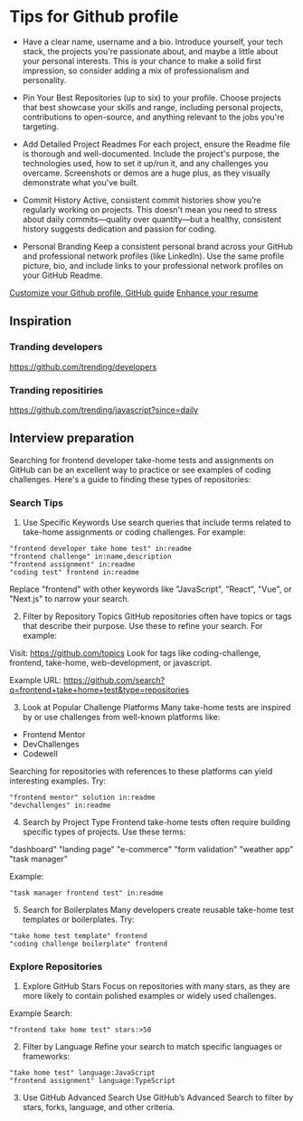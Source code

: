 # Tips for Github profile

- Have a clear name, username and a bio. Introduce yourself, your tech stack, the projects you're passionate about, and maybe a little about your personal interests. This is your chance to make a solid first impression, so consider adding a mix of professionalism and personality.

- Pin Your Best Repositories (up to six) to your profile. 
Choose projects that best showcase your skills and range, including personal projects, contributions to open-source, and anything relevant to the jobs you're targeting.

- Add Detailed Project Readmes
For each project, ensure the Readme file is thorough and well-documented. Include the project's purpose, the technologies used, how to set it up/run it, and any challenges you overcame. Screenshots or demos are a huge plus, as they visually demonstrate what you've built.

- Commit History
Active, consistent commit histories show you’re regularly working on projects. This doesn't mean you need to stress about daily commits—quality over quantity—but a healthy, consistent history suggests dedication and passion for coding.

- Personal Branding
Keep a consistent personal brand across your GitHub and professional network profiles (like LinkedIn). Use the same profile picture, bio, and include links to your professional network profiles on your GitHub Readme.

[Customize your Github profile, GitHub guide](https://docs.github.com/en/account-and-profile/setting-up-and-managing-your-github-profile/customizing-your-profile/about-your-profile)
[Enhance your resume](https://docs.github.com/en/account-and-profile/setting-up-and-managing-your-github-profile/customizing-your-profile/using-your-github-profile-to-enhance-your-resume)

## Inspiration
### Tranding developers
https://github.com/trending/developers


### Tranding repositiries
https://github.com/trending/javascript?since=daily


## Interview preparation
Searching for frontend developer take-home tests and assignments on GitHub can be an excellent way to practice or see examples of coding challenges. Here's a guide to finding these types of repositories:

### Search Tips
1. Use Specific Keywords
Use search queries that include terms related to take-home assignments or coding challenges. For example:
```
"frontend developer take home test" in:readme
"frontend challenge" in:name,description
"frontend assignment" in:readme
"coding test" frontend in:readme
```

Replace "frontend" with other keywords like "JavaScript", "React", "Vue", or "Next.js" to narrow your search.

2. Filter by Repository Topics
GitHub repositories often have topics or tags that describe their purpose. Use these to refine your search. For example:

Visit: https://github.com/topics
Look for tags like coding-challenge, frontend, take-home, web-development, or javascript.

Example URL:
https://github.com/search?q=frontend+take+home+test&type=repositories


3. Look at Popular Challenge Platforms
Many take-home tests are inspired by or use challenges from well-known platforms like:

- Frontend Mentor
- DevChallenges
- Codewell

Searching for repositories with references to these platforms can yield interesting examples. Try:
```
"frontend mentor" solution in:readme
"devchallenges" in:readme
```

4. Search by Project Type
Frontend take-home tests often require building specific types of projects. Use these terms:

"dashboard"
"landing page"
"e-commerce"
"form validation"
"weather app"
"task manager"

Example:
```
"task manager frontend test" in:readme
```

5. Search for Boilerplates
Many developers create reusable take-home test templates or boilerplates. Try:

```
"take home test template" frontend
"coding challenge boilerplate" frontend
```


### Explore Repositories
1. Explore GitHub Stars Focus on repositories with many stars, as they are more likely to contain polished examples or widely used challenges.

Example Search:

```
"frontend take home test" stars:>50
```

2. Filter by Language Refine your search to match specific languages or frameworks:

```
"take home test" language:JavaScript
"frontend assignment" language:TypeScript
```
3. Use GitHub Advanced Search Use GitHub’s Advanced Search to filter by stars, forks, language, and other criteria.